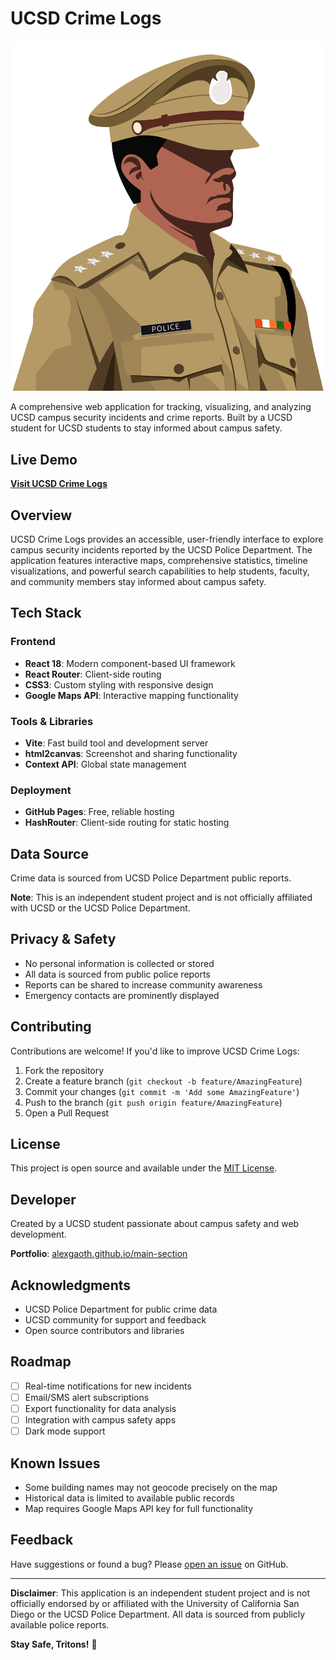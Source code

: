 # UCSD Crime Logs

![UCSD Crime Logs Header](header-logo1.png)

A comprehensive web application for tracking, visualizing, and analyzing UCSD campus security incidents and crime reports. Built by a UCSD student for UCSD students to stay informed about campus safety.

## Live Demo

**[Visit UCSD Crime Logs](https://alexgaoth.github.io/UCSD_Crimes/)**

##  Overview

UCSD Crime Logs provides an accessible, user-friendly interface to explore campus security incidents reported by the UCSD Police Department. The application features interactive maps, comprehensive statistics, timeline visualizations, and powerful search capabilities to help students, faculty, and community members stay informed about campus safety.

## Tech Stack

### Frontend
- **React 18**: Modern component-based UI framework
- **React Router**: Client-side routing
- **CSS3**: Custom styling with responsive design
- **Google Maps API**: Interactive mapping functionality

### Tools & Libraries
- **Vite**: Fast build tool and development server
- **html2canvas**: Screenshot and sharing functionality
- **Context API**: Global state management

### Deployment
- **GitHub Pages**: Free, reliable hosting
- **HashRouter**: Client-side routing for static hosting

## Data Source

Crime data is sourced from UCSD Police Department public reports. 

**Note**: This is an independent student project and is not officially affiliated with UCSD or the UCSD Police Department.

## Privacy & Safety

- No personal information is collected or stored
- All data is sourced from public police reports
- Reports can be shared to increase community awareness
- Emergency contacts are prominently displayed

## Contributing

Contributions are welcome! If you'd like to improve UCSD Crime Logs:

1. Fork the repository
2. Create a feature branch (`git checkout -b feature/AmazingFeature`)
3. Commit your changes (`git commit -m 'Add some AmazingFeature'`)
4. Push to the branch (`git push origin feature/AmazingFeature`)
5. Open a Pull Request

## License

This project is open source and available under the [MIT License](LICENSE).

## Developer

Created by a UCSD student passionate about campus safety and web development.

**Portfolio**: [alexgaoth.github.io/main-section](https://alexgaoth.github.io/main-section/)

## Acknowledgments

- UCSD Police Department for public crime data
- UCSD community for support and feedback
- Open source contributors and libraries

## Roadmap

- [ ] Real-time notifications for new incidents
- [ ] Email/SMS alert subscriptions
- [ ] Export functionality for data analysis
- [ ] Integration with campus safety apps
- [ ] Dark mode support

## Known Issues

- Some building names may not geocode precisely on the map
- Historical data is limited to available public records
- Map requires Google Maps API key for full functionality

## Feedback

Have suggestions or found a bug? Please [open an issue](https://github.com/alexgaoth/UCSD_Crimes/issues) on GitHub.

---

**Disclaimer**: This application is an independent student project and is not officially endorsed by or affiliated with the University of California San Diego or the UCSD Police Department. All data is sourced from publicly available police reports.

**Stay Safe, Tritons!** 🔱
